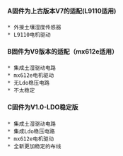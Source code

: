 #### A固件为上古版本V7的适配(L9110适用)
	* 外接土壤湿度传感器
	* L9110电机驱动
#### B固件为V9版本的适配（mx612e适用）
	* 集成土湿驱动电路
	* mx612e电机驱动
	* 无Ldo稳压电路
	* 不太稳定
#### C固件为V1.0-LDO稳定版
	* 集成土湿驱动电路
	* 集成Ldo稳压电路
	* mx612e电机驱动
	* 全新更加稳定的布线
